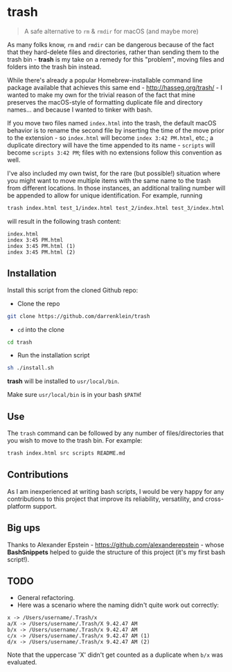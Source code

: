 # trash
> A safe alternative to `rm` & `rmdir` for macOS (and maybe more)

As many folks know, `rm` and `rmdir` can be dangerous because of the fact that they hard-delete files and directories, rather than sending them to the trash bin - **trash** is my take on a remedy for this "problem", moving files and folders into the trash bin instead.

While there's already a popular Homebrew-installable command line package available that achieves this same end - http://hasseg.org/trash/ - I wanted to make my own for the trivial reason of the fact that mine preserves the macOS-style of formatting duplicate file and directory names... and because I wanted to tinker with bash.

If you move two files named `index.html` into the trash, the default macOS behavior is to rename the second file by inserting the time of the move prior to the extension - so `index.html` will become `index 3:42 PM.html`, etc.; a duplicate directory will have the time appended to its name - `scripts` will become `scripts 3:42 PM`; files with no extensions follow this convention as well.

I've also included my own twist, for the rare (but possible!) situation where you might want to move multiple items with the same name to the trash from different locations. In those instances, an additional trailing number will be appended to allow for unique identification. For example, running

```bash
trash index.html test_1/index.html test_2/index.html test_3/index.html
```

will result in the following trash content:

```
index.html
index 3:45 PM.html
index 3:45 PM.html (1)
index 3:45 PM.html (2)
```

## Installation

Install this script from the cloned Github repo:

- Clone the repo

```bash
git clone https://github.com/darrenklein/trash
```

- `cd` into the clone

```bash
cd trash
```

- Run the installation script

```bash
sh ./install.sh
```

**trash** will be installed to `usr/local/bin`.

Make sure `usr/local/bin` is in your bash `$PATH`!

## Use

The `trash` command can be followed by any number of files/directories that you wish to move to the trash bin. For example:

```bash
trash index.html src scripts README.md
```

## Contributions

As I am inexperienced at writing bash scripts, I would be very happy for any contributions to this project that improve its reliability, versatility, and cross-platform support.

## Big ups

Thanks to Alexander Epstein - https://github.com/alexanderepstein - whose **BashSnippets** helped to guide the structure of this project (it's my first bash script!).

## TODO

- General refactoring.
- Here was a scenario where the naming didn't quite work out correctly:

```
x -> /Users/username/.Trash/x
a/X -> /Users/username/.Trash/X 9.42.47 AM
b/x -> /Users/username/.Trash/x 9.42.47 AM
c/x -> /Users/username/.Trash/x 9.42.47 AM (1)
d/x -> /Users/username/.Trash/x 9.42.47 AM (2)
```

Note that the uppercase 'X' didn't get counted as a duplicate when `b/x` was evaluated.

